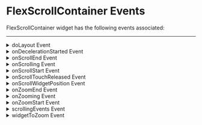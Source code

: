                                


FlexScrollContainer Events
==========================

FlexScrollContainer widget has the following events associated:

* * *


<details close markdown="block"><summary>doLayout Event</summary>

* * *

This event is invoked for every widget when the widget position and dimensions are computed. This event is invoked for all the widgets placed inside flex containers. This event is invoked in the order in which the widgets are added to the widget hierarchy and expect the frame property of the widget is calculated and available for use within this event.

### Syntax
```

doLayout()
```

### Read/Write

Read + Write

### Remarks

This event is used to set the layout properties of child widgets in the relation to self and peer widgets whose layout is not yet performed.

> **_Note:_** The number of times this event invoked may vary per platform. It is not recommended to write business logic assuming that this function is invoked only once when there is a change in positional or dimensional properties. This event will not trigger when transformations are applied though widget is moved or scaled or rotated from its original location.

### Example

```

//Sample code to set doLayout event callback to a button widget.
/*This code changes the top property of button2 and makes it appear below button1.*/
myForm.button1.doLayout=doLayoutButton1;


function doLayoutButton1(){
      
    myForm.button2.top = myForm.button1.frame.height;
}
```

### Platform Availability

*   iOS
*   Android
*   Windows
*   SPA

* * *

</details>
<details close markdown="block"><summary>onDecelerationStarted Event</summary>

* * *

An event callback is invoked by the platform when the user stops scrolling but the content still moves before the content actually stops. This event is invoked asynchronously.

### Syntax
```

onDecelerationStarted()
```

### Read/Write

Read + Write

### Example

```

//Sample code to set a callback to the onDecelerationStarted event for a FlexScrollContainer widget.

myForm.myFlexScroll.onDecelerationStarted=onDecelerationStartedCallback;

function onDecelerationStartedCallback() {
    //write your logic here.
}
```

### Platform Availability

This property is available on iOS platform.

* * *

</details>
<details close markdown="block"><summary>onScrollEnd Event</summary>

* * *

An event callback is invoked by the platform when the scrolling is ended. This event is invoked asynchronously.

### Syntax
```

onScrollEnd ()  
```

source \[widgetref\]

Optional. Handle to the widget reference on which the scrolling is ended.

### Read/Write

Read + Write

### Example

```

//Sample code to set a callback to the onScrollEnd event for a FlexScrollContainer widget.

myForm.myFlexScroll.onScrollEnd=onScrollEndCallback;

function onScrollEndCallback(eventobject) {
    //write your logic here.
}
```

### Platform Availability

*   iOS
*   Android
*   Windows
*   SPA

* * *

</details>
<details close markdown="block"><summary>onScrolling Event</summary>

* * *

An event callback is invoked by the platform when the scrolling is in progress. This event is invoked asynchronously.

### Syntax
```

onScrolling (source)
```

### Input Parameters

source \[widgetref\]

Handle to the widget reference on which the scrolling is in progress.

### Read/Write

Read + Write

### Example

```

//Sample code to set a callback to the onScrolling event for a FlexScrollContainer widget.

myForm.myFlexScroll.onScrolling=onScrollingCallback;

function onScrollingCallback(eventobject) {
    //write your logic here.
}
```

### Platform Availability

*   iOS
*   Android
*   Windows
*   SPA

* * *

</details>
<details close markdown="block"><summary>onScrollStart Event</summary>

* * *

An event callback is invoked by the platform when the user starts scrolling the content. This event is invoked asynchronously.

### Syntax
```

onScrollStart()
```

source \[widgetref\]

Optional. Handle to the widget reference on which the scrolling has started.

### Read/Write

Read + Write

### Example

```

//Sample code to set a callback to the onScrollStart event for a FlexScrollContainer widget.

myForm.myFlexScroll.onScrollStart=onScrollStartCallback;

function onScrollStartCallback(eventobject) {
    //write your logic here.
}
```

### Platform Availability

*   iOS
*   Android
*   Windows
*   SPA

* * *

</details>
<details close markdown="block"><summary>onScrollTouchReleased Event</summary>

* * *

An event callback is invoked by the platform when the user touch is released from the touch surface. This event is invoked asynchronously.

### Syntax
```

onScrollTouchReleased()  
```
source \[widgetref\]

Optional. Handle to the widget reference on which the user touch is released from the display.

### Read/Write

Read + Write

### Example

```

//Sample code to set a callback to the onScrollTouchReleased event for a FlexScrollContainer widget.

myForm.myFlexScroll.onScrollTouchReleased=onScrollTouchReleasedCallback;

function onScrollTouchReleasedCallback(eventobject) {
    //write your logic here.
}
```

### Platform Availability

*   iOS
*   Android
*   SPA

* * *

</details>
<details close markdown="block"><summary>onScrollWidgetPosition Event</summary>

* * *

This event callback is invoked by the platform when the widget location position gets changed on scrolling. The onScrollWidgetPosition event returns the positional coordinates of the widget's location with respect to the screen (screenX and screenY) and the parent container (frameX and frameY). This event is invoked asynchronously, and is not available for FlexForm widget.

### Syntax
```

onScrollWidgetPosition()
```

### Read/Write

Read + Write

### Example

```

var LabelWdg = new voltmx.ui.Label(basicConf, layoutConf, pspConf);
form.add(LabelWdg);
LabelWdg.onScrollWidgetPosition = onScrollWidgetPositionCallBack;

function onScrollWidgetPositionCallBack(wdg, screenX, screenY, frameX, frameY) { //wdg : Widget that is registered for onScrollWidgetPosition.
    /*screenX : Position of widget with respect to 
the screen's X - coordinates (after downsizing the navigation bar and status bar).*/
    /*screenY : Position of widget with respect to the screen's Y - 
coordinates (after downsizing the navigation bar and status bar).*/
    //frameX : Position of widget with respect to parent container's X- coordinates.
    //frameY : Position of widget with respect to parent container's Y- coordinates.
}
```

### Platform Availability

*   Not Accessible from IDE
*   Android, iOS, SPA, and Windows

* * *

</details>
<details close markdown="block"><summary>onZoomEnd Event</summary>

* * *

An event callback is invoked by the platform when the zooming has ended. This event is invoked asynchronously.

### Syntax
```

onZoomEnd()
```

source \[widgetref\]

Handle to the widget reference on which the zooming has ended.

### Read/Write

Read + Write

### Remarks

For example, If you have a form with a flexScrollContainer and an image widget inside flexScrollContainer, when you pinch the screen on flexScrollContainer it will call the function configured using widgetToZoom event. If the function returns image, the image will be zoomed.

```


function onZoomEndCalBck(flexScrollContainer) {
    //Write your logic here
         
    voltmx.print("zooming ended");
}
myForm.myflexScrollContainer.onZoomEnd = onZoomEndCalBck;
```

> **_Note:_** This event callback is invoked only when zooming is initiated by user interaction.

### Platform Availability

Available in the IDE.

Available on iOS platform.

* * *

</details>
<details close markdown="block"><summary>onZooming Event</summary>

* * *

An event callback is invoked by the platform when the container is zooming. This event is invoked asynchronously.

### Syntax
```

onZooming ()
```

source \[widgetref\]

Optional. Handle to the widget reference on which the zooming has started.

### Read/Write

Read + Write

### Remarks

For example, If you have a form with a flexScrollContainer and an image widget inside flexScrollContainer, when you pinch the screen on flexScrollContainer it will call the function configured using widgetToZoom event. If the function returns image, the image will be zoomed.

```

function onZoomingCalBck(flexScrollContainer) {
    //Write your logic here.
}
myForm.myflexScrollContainer.onZooming = onZoomingCalBck;

```

> **_Note:_** This event callback is invoked only when zooming is initiated by user interaction.

### Platform Availability

Available on iOS platform.

* * *

</details>
<details close markdown="block"><summary>onZoomStart Event</summary>

* * *

An event callback is invoked by the platform when the container is about to zoom. This event is invoked asynchronously.

### Syntax
```

onZoomStart()
```

source \[widgetref\]

Optional. Handle to the widget reference on which the zooming has started.

widget \[widgetref\]

Optional. Specifies the widget that actually zooms.

### Read/Write

Read + Write

### Remarks

For example, If you have a form with a flexScrollContainer and an image widget inside flexScrollContainer, when you pinch the screen on flexScrollContainer it will call the function configured using widgetToZoom event. If the function returns image, the image will be zoomed.

```


function onZoomStartCalBck(flexScrollContainer) {
    //Write your logic here
          
    voltmx.print("zooming started");
}
myForm.myflexScrollContainer.onZoomStart = onZoomStartCalBck;
```

> **_Note:_** This event callback is invoked only when zooming is initiated by user interaction.

### Platform Availability

Available on iOS platform.

* * *

</details>
<details close markdown="block"><summary>scrollingEvents Event</summary>

* * *

This event callback is invoked while scrolling the FlexScrollContainer horizontally or vertically. The **scrollingEvents** event is triggered when the FlexScrollContainer is pushed or pulled beyond its horizontal or vertical boundaries.

### Syntax
```

scrollingEvents()
```

Events defined in scrollingEvents

**onPull**: This event is triggered when the FlexScrollContainer is pulled while scrolling horizontally or vertically.

onPull(widgetRef)

**onPush**: This event is triggered when the FlexScrollContainer is pushed while scrolling horizontally or vertically.

onPush(widgetRef)

**onReachingBegining**: This event is triggered when the scrolling bar reaches the beginning of the FlexScrollContainer widget.

onReachingBegining(widgetRef)

**onReachingEnd**: This event is triggered when the scrolling bar reaches the end of the FlexScrollContainer widget.

onReachingEnd(widgetRef)

Input Parameters

_widgetRef_

This parameter references the FlexScrollContainer that triggered the event.

### Read/Write

Read + Write

### Remarks

*   In SPA and iOS, pull and push events are triggered only when the [bounces](FlexScrollContainer_Properties.md#bounces) property is set as true.
*   When the [scrollDirection](FlexScrollContainer_Properties.md#scrollDi) Property of the **FlexScrollContainer** is set as vertical, the text provided in the **[pullToRefreshI18NKey](#pullToRefreshI18NKey)** and **[pushToRefreshI18NKey](#pushToRefreshI18NKey)** attributes takes precedence over the icons provided in **[pullToRefreshIcon](#pullToRefreshIcon)** and **[pushToRefreshIcon](#pushToRefreshIcon)**.
*   When the [scrollDirection](FlexScrollContainer_Properties.md#scrollDi) Property of the **FlexScrollContainer** is set as horizontal, only the icons provided in **[pullToRefreshIcon](#pullToRefreshIcon)** and **[pushToRefreshIcon](#pushToRefreshIcon)** are displayed.

### Limitations

*   Desktop Web does not support onPull and onPush events.
*   onPull and onPush events do not work when the [scrollDirection](FlexScrollContainer_Properties.md#scrollDi) Property is set as Both.
*   When onPull and onPush events are configured, the parent container does not scroll.
*   In Android, when onPull and onPush events are enabled, the [scrollDirection](FlexScrollContainer_Properties.md#scrollDi) Property cannot be modified in the same FlexForm.
*   In Android, you cannot enable **scrollingEvents** after navigating to the FlexForm. It must be enabled before navigating to the form.

```

//The following function should be called in the Preshow event of the myForm FlexForm.
function myFormPreShow() {
 myForm.myFlexScroll.scrollingEvents = {
  "onPull": flxPushMethod,
  "onPush": flxPullMethod,
  "onReachingBegining": flxReachBeginMethod,
  "onReachingEnd": flxReachEndMethod,
 };
}
//The following functions should be defined in the modules.
//The callback assigned to the onPush event.  
function flxPushMethod(widgetRef) {
 voltmx.print("onPush");
}
//The callback assigned to the onPull event.
function flxPullMethod(widgetRef) {
 voltmx.print("onPull");
}
//The callback assigned to the onReachingBegining event.
function flxReachBeginMethod(widgetRef) {
 voltmx.print("onReachingBegining");
}
//The callback assigned to the onReachingEnd event.
function flxReachEndMethod(widgetRef) {
 voltmx.print("onReachingEnd");
}
```

### Platform Availability

*   Android
*   iOS
*   Windows
*   SPA

* * *

</details>
<details close markdown="block"><summary>widgetToZoom Event</summary>

* * *

An event callback is invoked by the platform to return one of the child widgets of source to zoom. The returning source itself may not result in zooming the entire source. The container will not zoom, if a null value is returned. This event is invoked asynchronously.

### Syntax
```

widgetToZoom()
```

source \[widgetref\]

Optional. Handle to the widget reference on which the zooming has started.

### Read/Write

Read + Write

### Remarks

For example, If you have a form with a flexScrollContainer and an image widget inside flexScrollContainer, when you pinch the screen on flexScrollContainer it will call the function configured using widgetToZoom event. If the function returns image, the image will be zoomed.

```


function onWidgetToZoomCalBck(flexScrollContainer) {
    //Write your logic here
    return flexScrollContainer.image;
}
myForm.myflexScrollContainer.widgetToZoom = onWidgetToZoomCalBck;
```

> **_Note:_** This event callback is invoked only when zooming is initiated by user interaction.

### Platform Availability

Available in the IDE.

Available on iOS platform.

* * *


